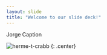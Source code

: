 ```yaml
---
layout: slide
title: "Welcome to our slide deck!"
---
```


Jorge Caption

![herme-t-crabb](https://octodex.github.com/images/herme-t-crabb.png)
{: .center}
